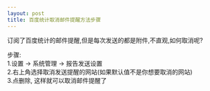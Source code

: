 ```yaml
---
layout: post
title: 百度统计取消邮件提醒方法步骤
---
```


订阅了百度统计的邮件提醒,但是每次发送的都是附件,不直观,如何取消呢?

步骤:<br>
1.设置 -> 系统管理 -> 报告发送设置<br>
2.右上角选择取消发送提醒的网站(如果默认值不是你想要取消的网站)<br>
3.点删除, 这样就可以取消邮件提醒了

